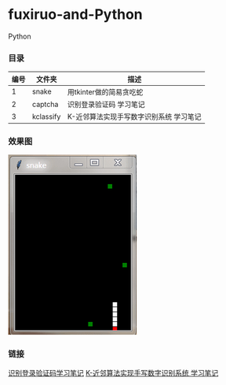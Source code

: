 # fuxiruo-and-Python
Python

### 目录
| 编号 | 文件夹 | 描述 |
| ------ | ------ | ------ |
| 1 | snake | 用tkinter做的简易贪吃蛇 |
| 2 | captcha | 识别登录验证码 学习笔记 |
| 3 | kclassify | K-近邻算法实现手写数字识别系统 学习笔记 |

### 效果图
![snake](snap/snake.gif "贪吃蛇")

### 链接
[识别登录验证码学习笔记](captcha/README.md) 
[K-近邻算法实现手写数字识别系统 学习笔记](kclassify/README.md) 